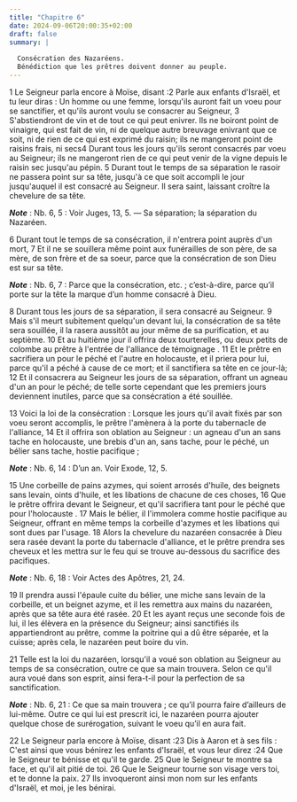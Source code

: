 ```yaml
---
title: "Chapitre 6"
date: 2024-09-06T20:00:35+02:00
draft: false
summary: |
  
  Consécration des Nazaréens.
  Bénédiction que les prêtres doivent donner au peuple.
---
```



1 Le Seigneur parla encore à Moïse, disant :2 Parle aux enfants d'Israël, et tu leur diras : Un homme ou une femme, lorsqu'ils auront fait un voeu pour se sanctifier, et qu'ils auront voulu se consacrer au Seigneur, 3 S'abstiendront de vin et de tout ce qui peut enivrer. Ils ne boiront point de vinaigre, qui est fait de vin, ni de quelque autre breuvage enivrant que ce soit, ni de rien de ce qui est exprimé du raisin; ils ne mangeront point de raisins frais, ni secs4 Durant tous les jours qu'ils seront consacrés par voeu au Seigneur; ils ne mangeront rien de ce qui peut venir de la vigne depuis le raisin sec jusqu'au pépin. 5 Durant tout le temps de sa séparation le rasoir ne passera point sur sa tête, jusqu'à ce que soit accompli le jour jusqu'auquel il est consacré au Seigneur. Il sera saint, laissant croître la chevelure de sa tête.

***Note*** :  Nb. 6, 5 : Voir Juges, 13, 5. ― Sa séparation; la séparation du Nazaréen.

6 Durant tout le temps de sa consécration, il n'entrera point auprès d'un mort, 7 Et il ne se souillera même point aux funérailles de son père, de sa mère, de son frère et de sa soeur, parce que la consécration de son Dieu est sur sa tête.

***Note*** :  Nb. 6, 7 : Parce que la consécration, etc. ; c’est-à-dire, parce qu’il porte sur la tête la marque d’un homme consacré à Dieu.

8 Durant tous les jours de sa séparation, il sera consacré au Seigneur. 9 Mais s'il meurt subitement quelqu'un devant lui, la consécration de sa tête sera souillée, il la rasera aussitôt au jour même de sa purification, et au septième. 10 Et au huitième jour il offrira deux tourterelles, ou deux petits de colombe au prêtre à l'entrée de l'alliance de témoignage . 11 Et le prêtre en sacrifiera un pour le péché et l'autre en holocauste, et il priera pour lui, parce qu'il a péché à cause de ce mort; et il sanctifiera sa tête en ce jour-là; 12 Et il consacrera au Seigneur les jours de sa séparation, offrant un agneau d'un an pour le péché; de telle sorte cependant que les premiers jours deviennent inutiles, parce que sa consécration a été souillée.


13 Voici la loi de la consécration : Lorsque les jours qu'il avait fixés par son voeu seront accomplis, le prêtre l'amènera à la porte du tabernacle de l'alliance, 14 Et il offrira son oblation au Seigneur : un agneau d'un an sans tache en holocauste, une brebis d'un an, sans tache, pour le péché, un bélier sans tache, hostie pacifique ;

***Note*** :  Nb. 6, 14 : D’un an. Voir Exode, 12, 5.

15 Une corbeille de pains azymes, qui soient arrosés d'huile, des beignets sans levain, oints d'huile, et les libations de chacune de ces choses, 16 Que le prêtre offrira devant le Seigneur, et qu'il sacrifiera tant pour le péché que pour l'holocauste . 17 Mais le bélier, il l'immolera comme hostie pacifique au Seigneur, offrant en même temps la corbeille d'azymes et les libations qui sont dues par l'usage. 18 Alors la chevelure du nazaréen consacrée à Dieu sera rasée devant la porte du tabernacle d'alliance, et le prêtre prendra ses cheveux et les mettra sur le feu qui se trouve au-dessous du sacrifice des pacifiques.

***Note*** :  Nb. 6, 18 : Voir Actes des Apôtres, 21, 24.

19 Il prendra aussi l'épaule cuite du bélier, une miche sans levain de la corbeille, et un beignet azyme, et il les remettra aux mains du nazaréen, après que sa tête aura été rasée. 20 Et les ayant reçus une seconde fois de lui, il les élèvera en la présence du Seigneur; ainsi sanctifiés ils appartiendront au prêtre, comme la poitrine qui a dû être séparée, et la cuisse; après cela, le nazaréen peut boire du vin.


21 Telle est la loi du nazaréen, lorsqu'il a voué son oblation au Seigneur au temps de sa consécration, outre ce que sa main trouvera. Selon ce qu'il aura voué dans son esprit, ainsi fera-t-il pour la perfection de sa sanctification.

***Note*** :  Nb. 6, 21 : Ce que sa main trouvera ; ce qu’il pourra faire d’ailleurs de lui-même. Outre ce qui lui est prescrit ici, le nazaréen pourra ajouter quelque chose de surérogation, suivant le voeu qu’il en aura fait.


22 Le Seigneur parla encore à Moïse, disant :23 Dis à Aaron et à ses fils : C'est ainsi que vous bénirez les enfants d'Israël, et vous leur direz :24 Que le Seigneur te bénisse et qu'il te garde. 25 Que le Seigneur te montre sa face, et qu'il ait pitié de toi. 26 Que le Seigneur tourne son visage vers toi, et te donne la paix. 27 Ils invoqueront ainsi mon nom sur les enfants d'Israël, et moi, je les bénirai.

